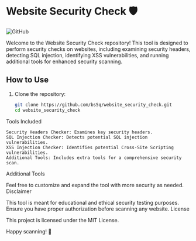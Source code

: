 # Website Security Check 🛡️

![GitHub](https://img.shields.io/github/bs5q/website_security_check)

Welcome to the Website Security Check repository! This tool is designed to perform security checks on websites, including examining security headers, detecting SQL injection, identifying XSS vulnerabilities, and running additional tools for enhanced security scanning.

## How to Use

1. Clone the repository:
   ```bash
   git clone https://github.com/bs5q/website_security_check.git
   cd website_security_check

Tools Included

    Security Headers Checker: Examines key security headers.
    SQL Injection Checker: Detects potential SQL injection vulnerabilities.
    XSS Injection Checker: Identifies potential Cross-Site Scripting vulnerabilities.
    Additional Tools: Includes extra tools for a comprehensive security scan.

Additional Tools

Feel free to customize and expand the tool with more security as needed.
Disclaimer

This tool is meant for educational and ethical security testing purposes. Ensure you have proper authorization before scanning any website.
License

This project is licensed under the MIT License.

Happy scanning! 🚀
